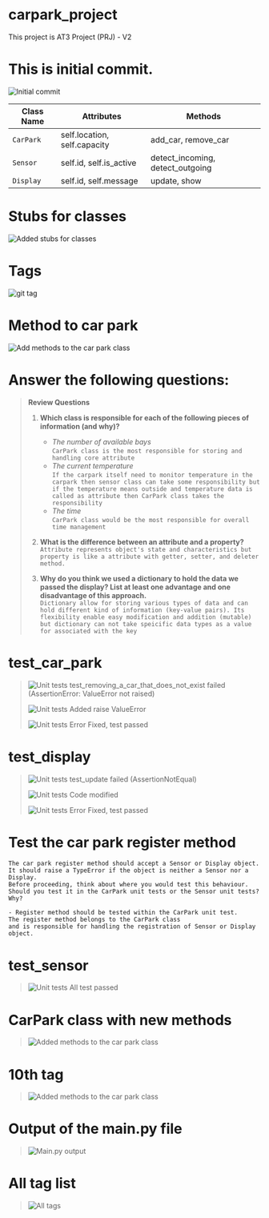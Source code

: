 # carpark_project

This project is AT3 Project (PRJ) - V2




# This is initial commit. 
![Initial commit](images/initial_commit.png)



| Class Name | Attributes | Methods                          |
| ---------- | ---------- |----------------------------------|
| `CarPark`    |self.location, self.capacity | add_car, remove_car              |
| `Sensor`     |self.id, self.is_active| detect_incoming, detect_outgoing |
| `Display`    |self.id, self.message | update, show                     |



# Stubs for classes
![Added stubs for classes](images/stubs-for-classes.png)

# Tags
![git tag](images/tag.png)

# Method to car park
![Add methods to the car park class](images/methods-to-car-park.png)



# Answer the following questions:
> **Review Questions**
>
> 1. **Which class is responsible for each of the following pieces of information (and why)?**
>    - *The number of available bays*  
>      `CarPark class is the most responsible for storing and handling core attribute`
>    - *The current temperature*  
>      `If the carpark itself need to monitor temperature in the carpark then sensor class can take some responsibility but if the temperature means outside and temperature data is called as attribute then CarPark class takes the responsibility `
>    - *The time*  
>      `CarPark class would be the most responsible for overall time management`
>
> 2. **What is the difference between an attribute and a property?**  
>    `Attribute represents object's state and characteristics but property is like a attribute with getter, setter, and deleter method.`
>
> 3. **Why do you think we used a dictionary to hold the data we passed the display? List at least one advantage and one disadvantage of this approach.**  
>    `Dictionary allow for storing various types of data and can hold different kind of information (key-value pairs). Its flexibility enable easy modification and addition (mutable) but dictionary can not take speicific data types as a value for associated with the key`
> 
> 
> 
> 
> 
> 
# test_car_park
> ![Unit tests](images/ValueError_not_raised.png)
> test_removing_a_car_that_does_not_exist failed (AssertionError: ValueError not raised)
> 
> 
> ![Unit tests](images/Raising_ValueError.png)
> Added raise ValueError
> 
> 
> ![Unit tests](images/Fixed_ValueError_not_raised.png)
> Error Fixed, test passed
>
# test_display
> ![Unit tests](images/Assertion_not_equal.png)
> test_update failed (AssertionNotEqual)
> 
> 
> ![Unit tests](images/Update_modified.png)
> Code modified
> 
> ![Unit tests](images/Fixed_AssertionError.png)
> Error Fixed, test passed

# Test the car park register method
```
The car park register method should accept a Sensor or Display object. 
It should raise a TypeError if the object is neither a Sensor nor a Display. 
Before proceeding, think about where you would test this behaviour. 
Should you test it in the CarPark unit tests or the Sensor unit tests? Why?

- Register method should be tested within the CarPark unit test.
The register method belongs to the CarPark class 
and is responsible for handling the registration of Sensor or Display object.
```

# test_sensor
> ![Unit tests](images/TestSensor_all_passed.png)
> All test passed
> 
> 
# CarPark class with new methods 
> ![Added methods to the car park class](images/CarPark_class_with_new_methods.png)
# 10th tag
> ![Added methods to the car park class](images/Github_repository_with_10th_tag.png)



# Output of the main.py file
>![Main.py output](images/Output_of_main.py.png)
> 
# All tag list
>![All tags](images/tag_list.png)